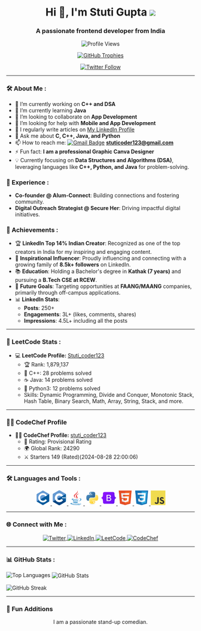 <h1 align="center">
  Hi 👋, I'm Stuti Gupta
  <img src="https://media.giphy.com/media/hvRJCLFzcasrR4ia7z/giphy.gif" width="30px"/>
</h1>
<h3 align="center">A passionate frontend developer from India</h3>

<p align="center">
  <img src="https://komarev.com/ghpvc/?username=stuticoder123&label=Profile%20views&color=0e75b6&style=flat" alt="Profile Views" />
</p>

<p align="center">
  <a href="https://github.com/stuticoder123">
    <img src="https://github-profile-trophy.vercel.app/?username=stuticoder123&theme=radical&no-frame=true&column=3" alt="GitHub Trophies" />
  </a>
</p>

<p align="center">
  <a href="https://x.com/stuticoder123" target="_blank">
    <img src="https://img.shields.io/twitter/follow/stuticoder123?logo=twitter&style=for-the-badge" alt="Twitter Follow" />
  </a>
</p>

---

### 🛠 About Me :
- 🔭 I’m currently working on **C++ and DSA**
- 🌱 I’m currently learning **Java**
- 👯 I’m looking to collaborate on **App Development**
- 🤝 I’m looking for help with **Mobile and App Development**
- 📝 I regularly write articles on [My LinkedIn Profile](https://www.linkedin.com/in/stuti-gupta-0374952a9)
- 💬 Ask me about **C, C++, Java, and Python**
- 📫 How to reach me: [![Gmail Badge](https://img.shields.io/badge/-Gmail-c14438?style=flat-square&logo=Gmail&logoColor=white)](mailto:stuticoder123@gmail.com) **stuticoder123@gmail.com**
- ⚡ Fun fact: **I am a professional Graphic Canva Designer**
- 💡 Currently focusing on **Data Structures and Algorithms (DSA)**, leveraging languages like **C++, Python, and Java** for problem-solving.

### 💼 Experience :
- **Co-founder @ Alum-Connect**: Building connections and fostering community.
- **Digital Outreach Strategist @ Secure Her**: Driving impactful digital initiatives.

### 🌟 Achievements :
- 🏆 **LinkedIn Top 14% Indian Creator**: Recognized as one of the top creators in India for my inspiring and engaging content.
- 💬 **Inspirational Influencer**: Proudly influencing and connecting with a growing family of **8.5k+ followers** on LinkedIn.
- 📚 **Education**: Holding a Bachelor's degree in **Kathak (7 years)** and pursuing a **B.Tech CSE at RCEW**.
- 🎯 **Future Goals**: Targeting opportunities at **FAANG/MAANG** companies, primarily through off-campus applications.
- 📊 **LinkedIn Stats**:
  - **Posts**: 250+
  - **Engagements**: 3L+ (likes, comments, shares)
  - **Impressions**: 4.5L+ including all the posts

---

### 🚀 LeetCode Stats : 
- 💻 **LeetCode Profile:** [Stuti_coder123](https://leetcode.com/u/Stuti_coder123/)
  - 🏆 Rank: 1,879,137
  - 📝 C++: 28 problems solved
  - ☕ Java: 14 problems solved
  - 🐍 Python3: 12 problems solved
  -  Skills: Dynamic Programming, Divide and Conquer, Monotonic Stack, Hash Table, Binary Search, Math, Array, String, Stack, and more.

---
### 🧑‍💻 CodeChef Profile
- 🧑‍🍳 **CodeChef Profile:** [stuti_coder123](https://www.codechef.com/users/stuti_coder123)
  - 🌟 Rating: Provisional Rating
  - 🌍 Global Rank: 24290
  - ⚔️ Starters 149 (Rated)(2024-08-28 22:00:06)

---

### 🛠 Languages and Tools : 
<p align="center">
  <a href="https://www.cprogramming.com/" target="_blank"> 
    <img src="https://raw.githubusercontent.com/devicons/devicon/master/icons/c/c-original.svg" alt="C Language" width="40" height="40"/> 
  </a>
  <a href="https://www.w3schools.com/cpp/" target="_blank"> 
    <img src="https://raw.githubusercontent.com/devicons/devicon/master/icons/cplusplus/cplusplus-original.svg" alt="C++ Language" width="40" height="40"/> 
  </a>
  <a href="https://www.java.com/" target="_blank"> 
    <img src="https://raw.githubusercontent.com/devicons/devicon/master/icons/java/java-original.svg" alt="Java Language" width="40" height="40"/> 
  </a>
    <a href="https://www.python.org/" target="_blank"> 
    <img src="https://raw.githubusercontent.com/devicons/devicon/master/icons/python/python-original.svg" alt="Python Language" width="40" height="40"/> 
  </a>
  <a href="https://getbootstrap.com/" target="_blank"> 
    <img src="https://raw.githubusercontent.com/devicons/devicon/master/icons/bootstrap/bootstrap-original.svg" alt="Bootstrap Framework" width="40" height="40"/> 
  </a>
  <a href="https://www.w3schools.com/html/" target="_blank"> 
    <img src="https://raw.githubusercontent.com/devicons/devicon/master/icons/html5/html5-original.svg" alt="HTML5" width="40" height="40"/> 
  </a>
    <a href="https://www.w3schools.com/css/" target="_blank"> 
    <img src="https://raw.githubusercontent.com/devicons/devicon/master/icons/css3/css3-original.svg" alt="CSS3" width="40" height="40"/> 
  </a>
  <a href="https://developer.mozilla.org/en-US/docs/Web/javascript" target="_blank"> 
    <img src="https://raw.githubusercontent.com/devicons/devicon/master/icons/javascript/javascript-original.svg" alt="JavaScript" width="40" height="40"/> 
  </a>
</p>

---

### 🌐 Connect with Me : 
<p align="center">
    <a href="https://x.com/stuticoder123" target="_blank">
        <img align="center" src="https://raw.githubusercontent.com/rahuldkjain/github-profile-readme-generator/master/src/images/icons/Social/twitter.svg" alt="Twitter" height="30" width="40" />
    </a>
    <a href="https://linkedin.com/in/stuti-gupta-0374952a9" target="_blank">
        <img align="center" src="https://raw.githubusercontent.com/rahuldkjain/github-profile-readme-generator/master/src/images/icons/Social/linked-in-alt.svg" alt="LinkedIn" height="30" width="40" />
    </a>
    <a href="https://leetcode.com/u/Stuti_coder123/" target="_blank">
        <img align="center" src="https://cdn.jsdelivr.net/npm/simple-icons@3.0.1/icons/leetcode.svg" alt="LeetCode" height="30" width="40" />
    </a>
    <a href="https://www.codechef.com/users/stuti_coder123" target="_blank">
        <img align="center" src="https://cdn.jsdelivr.net/npm/simple-icons@3.0.1/icons/codechef.svg" alt="CodeChef" height="30" width="40" />
    </a>
</p>

---

### 📊 GitHub Stats : 
<p align='center'>
  <img align='left' src='https://github-readme-stats.vercel.app/api/top-langs/?username=stuticoder123&layout=compact&theme=radical' alt='Top Languages'/>
</p>

<p>&nbsp;<img align='center' src='https://github-readme-stats.vercel.app/api?username=stuticoder123&show_icons=true&locale=en&theme=radical' alt='GitHub Stats'/></p>

<p><img align='center' src='https://github-readme-streak-stats.herokuapp.com/?user=stuticoder123&theme=radical' alt='GitHub Streak'/></p>

---

### 🎨 Fun Additions
<p align='center'>
   I am a passionate stand-up comedian.
</p>

